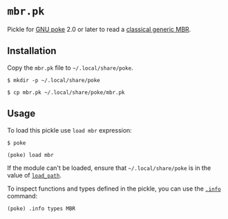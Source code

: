 # `mbr.pk`

Pickle for [GNU poke][poke] 2.0 or later to read a [classical generic MBR][mbr].

## Installation

Copy the `mbr.pk` file to `~/.local/share/poke`.

```console
$ mkdir -p ~/.local/share/poke

$ cp mbr.pk ~/.local/share/poke/mbr.pk
```

## Usage

To load this pickle use `load mbr` expression:

    $ poke

    (poke) load mbr

If the module can't be loaded, ensure that  `~/.local/share/poke` is in the
value of [`load_path`][poke-modules].

To inspect functions and types defined in the pickle, you can use the
[`.info`][poke-info] command:

    (poke) .info types MBR


[mbr]: https://en.wikipedia.org/wiki/Master_boot_record
[poke-info]: https://www.jemarch.net/poke-2.4-manual/html_node/info-command.html
[poke-modules]: https://www.jemarch.net/poke-2.4-manual/html_node/Loading-pickles-as-Modules.html
[poke]: https://www.gnu.org/software/poke/
